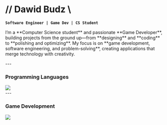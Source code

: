 # // Dawid Budz \\

**`Software Engineer | Game Dev | CS Student`**

<p>I’m a **Computer Science student** and passionate **Game Developer**, building projects from the ground up—from **designing** and **coding** to **polishing and optimizing**. My focus is on **game development, software engineering, and problem-solving**, creating applications that merge technology with creativity.</p>
---

### **Programming Languages**
<img src="https://skillicons.dev/icons?i=cpp,c,python,java" />
<br />
---

### **Game Development**
<img src="https://skillicons.dev/icons?i=unity,unreal,godot" />

